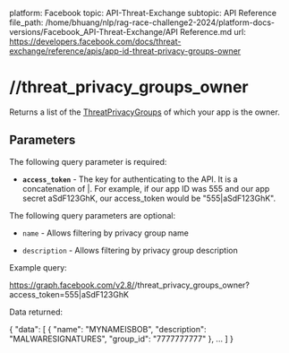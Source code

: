 platform: Facebook
topic: API-Threat-Exchange
subtopic: API Reference
file_path: /home/bhuang/nlp/rag-race-challenge2-2024/platform-docs-versions/Facebook_API-Threat-Exchange/API Reference.md
url: https://developers.facebook.com/docs/threat-exchange/reference/apis/app-id-threat-privacy-groups-owner

# /<app-id>/threat\_privacy\_groups\_owner

Returns a list of the [ThreatPrivacyGroups](https://developers.facebook.com/docs/threat-exchange/reference/apis/threat-privacy-group/) of which your app is the owner.

## Parameters

The following query parameter is required:

* **`access_token`** - The key for authenticating to the API. It is a concatenation of <your-app-id>|<your-app-secret>. For example, if our app ID was 555 and our app secret aSdF123GhK, our access\_token would be "555|aSdF123GhK".
    

The following query parameters are optional:

* `name` - Allows filtering by privacy group name
    
* `description` - Allows filtering by privacy group description
    

Example query:

https://graph.facebook.com/v2.8/<your-app-id>/threat\_privacy\_groups\_owner?access\_token=555|aSdF123GhK

Data returned:

{
  "data": \[
    {
      "name": "MYNAMEISBOB",
      "description": "MALWARESIGNATURES",
      "group\_id": "7777777777"
    },
    ...
  \]
}